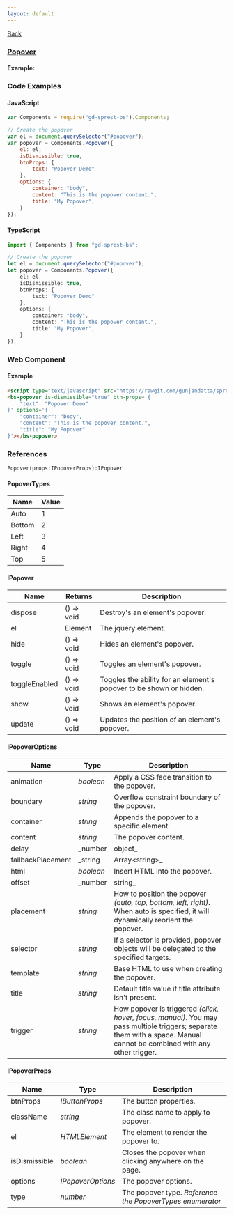 ```yaml
---
layout: default
---
```

<div class="page-info" markdown="1">

[Back](/bs)

</div>

### [Popover](https://getbootstrap.com/docs/4.1/components/popover)

#### Example:

<div id="popoverDemo"></div>

### Code Examples

#### JavaScript
```js
var Components = require("gd-sprest-bs").Components;

// Create the popover
var el = document.querySelector("#popover");
var popover = Components.Popover({
    el: el,
    isDismissible: true,
    btnProps: {
        text: "Popover Demo"
    },
    options: {
        container: "body",
        content: "This is the popover content.",
        title: "My Popover",
    }
});
```
#### TypeScript
```ts
import { Components } from "gd-sprest-bs";

// Create the popover
let el = document.querySelector("#popover");
let popover = Components.Popover({
    el: el,
    isDismissible: true,
    btnProps: {
        text: "Popover Demo"
    },
    options: {
        container: "body",
        content: "This is the popover content.",
        title: "My Popover",
    }
});
```

### Web Component

#### Example

```html
<script type="text/javascript" src="https://rawgit.com/gunjandatta/sprest-bs/master/wc/dist/gd-sprest-bs.js"></script>
<bs-popover is-dismissible="true" btn-props='{
    "text": "Popover Demo"
}' options='{
    "container": "body",
    "content": "This is the popover content.",
    "title": "My Popover"
}'></bs-popover>
```

<bs-popover is-dismissible="true" btn-props='{
    "text": "Popover Demo"
}' options='{
    "container": "body",
    "content": "This is the popover content.",
    "title": "My Popover"
}'></bs-popover>

### References

```
Popover(props:IPopoverProps):IPopover
```

#### PopoverTypes

| Name | Value |
| --- | --- |
| Auto | 1 |
| Bottom | 2 |
| Left | 3 |
| Right | 4 |
| Top | 5 |

#### IPopover

| Name | Returns | Description |
| --- | --- | --- |
| dispose | () => void | Destroy's an element's popover. |
| el | Element | The jquery element. |
| hide | () => void | Hides an element's popover. |
| toggle | () => void | Toggles an element's popover. |
| toggleEnabled | () => void | Toggles the ability for an element's popover to be shown or hidden. |
| show | () => void | Shows an element's popover. |
| update | () => void | Updates the position of an element's popover. |

#### IPopoverOptions

| Name | Type | Description |
| --- | --- | --- |
| animation | _boolean_ | Apply a CSS fade transition to the popover. |
| boundary | _string_ | Overflow constraint boundary of the popover. |
| container | _string_ | Appends the popover to a specific element. |
| content | _string_ | The popover content. |
| delay | _number | object_ | Delay showing and hiding the popover (ms) - does not apply to manual trigger type. |
| fallbackPlacement | _string | Array&lt;string&gt;_ | Allow to specify which position Popper will use on fallback. |
| html | _boolean_ | Insert HTML into the popover. |
| offset | _number | string_ | Offset of the popover relative to its target. |
| placement | _string_ | How to position the popover _(auto, top, bottom, left, right)_. When auto is specified, it will dynamically reorient the popover. |
| selector | _string_ | If a selector is provided, popover objects will be delegated to the specified targets. |
| template | _string_ | Base HTML to use when creating the popover. |
| title | _string_ | Default title value if title attribute isn't present. |
| trigger | _string_ | How popover is triggered _(click, hover, focus, manual)_. You may pass multiple triggers; separate them with a space. Manual cannot be combined with any other trigger. |

#### IPopoverProps

| Name | Type | Description |
| --- | --- | --- |
| btnProps | _IButtonProps_ | The button properties. |
| className | _string_ | The class name to apply to popover. |
| el | _HTMLElement_ | The element to render the popover to. |
| isDismissible | _boolean_ | Closes the popover when clicking anywhere on the page. |
| options | _IPopoverOptions_ | The popover options. |
| type | _number_ | The popover type. _Reference the PopoverTypes enumerator_ |

<script src="https://rawgit.com/gunjandatta/sprest-bs/master/wc/dist/gd-sprest-bs.js"></script>
<script type="text/javascript">
    // Wait for the window to be loaded
    window.addEventListener("load", function() {
        // See if a popover exists
        var popover = document.querySelector("#popoverDemo");
        if(popover) {
            // Render the popover
            $REST.Components.Popover({
                el: popover,
                isDismissible: true,
                btnProps: {
                    text: "Popover Demo"
                },
                options: {
                    container: "body",
                    content: "This is the popover content.",
                    title: "My Popover",
                }
            });
        }
    });
</script>